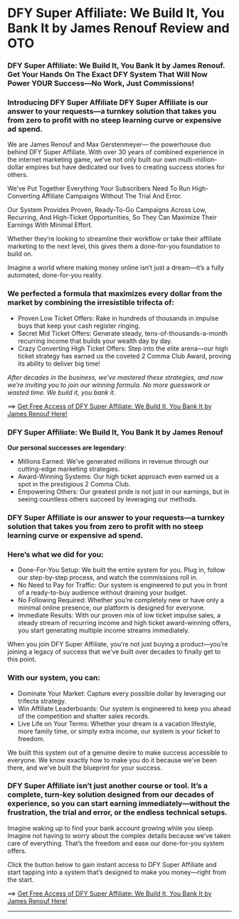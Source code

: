 # DFY Super Affiliate: We Build It, You Bank It by James Renouf Review and OTO

### DFY Super Affiliate: We Build It, You Bank It by James Renouf. Get Your Hands On The Exact DFY System That Will Now Power YOUR Success—No Work, Just Commissions!

### Introducing **DFY Super Affiliate** DFY Super Affiliate is our answer to your requests—a turnkey solution that takes you from zero to profit with no steep learning curve or expensive ad spend. 

We are James Renouf and Max Gerstenmeyer— the powerhouse duo behind DFY Super Affiliate. With over 30 years of combined experience in the internet marketing game, we’ve not only built our own multi-million-dollar empires but have dedicated our lives to creating success stories for others.

We’ve Put Together Everything Your Subscribers Need To Run High-Converting Affiliate Campaigns Without The Trial And Error. 

Our System Provides Proven, Ready-To-Go Campaigns Across Low, Recurring, And High-Ticket Opportunities, So They Can Maximize Their Earnings With Minimal Effort.

Whether they’re looking to streamline their workflow or take their affiliate marketing to the next level, this gives them a done-for-you foundation to build on.

Imagine a world where making money online isn’t just a dream—it’s a fully automated, done-for-you reality.

### We perfected a formula that maximizes every dollar from the market by combining the irresistible trifecta of:

- Proven Low Ticket Offers: Rake in hundreds of thousands in impulse buys that keep your cash register ringing.
- Secret Mid Ticket Offers: Generate steady, tens-of-thousands-a-month recurring income that builds your wealth day by day.
- Crazy Converting High Ticket Offers: Step into the elite arena—our high ticket strategy has earned us the coveted 2 Comma Club Award, proving its ability to deliver big time!

_After decades in the business, we’ve mastered these strategies, and now we’re inviting you to join our winning formula. No more guesswork or wasted time. We build it, you bank it._

==> [Get Free Access of DFY Super Affiliate: We Build It, You Bank It by James Renouf Here!](https://warriorplus.com/o2/a/yl3nnsx/0)


### DFY Super Affiliate: We Build It, You Bank It by James Renouf

**Our personal successes are legendary**:

- Millions Earned: We’ve generated millions in revenue through our cutting-edge marketing strategies.
- Award-Winning Systems: Our high ticket approach even earned us a spot in the prestigious 2 Comma Club.
- Empowering Others: Our greatest pride is not just in our earnings, but in seeing countless others succeed by leveraging our methods.

### DFY Super Affiliate is our answer to your requests—a turnkey solution that takes you from zero to profit with no steep learning curve or expensive ad spend. 

### Here’s what we did for you:
- Done-For-You Setup: We built the entire system for you. Plug in, follow our step-by-step process, and watch the commissions roll in.
- ​No Need to Pay for Traffic: Our system is engineered to put you in front of a ready-to-buy audience without draining your budget.
- ​No Following Required: Whether you’re completely new or have only a minimal online presence, our platform is designed for everyone.
- ​Immediate Results: With our proven mix of low ticket impulse sales, a steady stream of recurring income and high ticket award-winning offers, you start generating multiple income streams immediately.

When you join DFY Super Affiliate, you’re not just buying a product—you’re joining a legacy of success that we’ve built over decades to finally get to this point. 

### With our system, you can:

- Dominate Your Market: Capture every possible dollar by leveraging our trifecta strategy. 
- Win Affiliate Leaderboards: Our system is engineered to keep you ahead of the competition and shatter sales records.
- Live Life on Your Terms: Whether your dream is a vacation lifestyle, more family time, or simply extra income, our system is your ticket to freedom.
  
We built this system out of a genuine desire to make success accessible to everyone. We know exactly how to make you do it because we’ve been there, and we’ve built the blueprint for your success.

### DFY Super Affiliate isn’t just another course or tool. It’s a complete, turn-key solution designed from our decades of experience, so you can start earning immediately—without the frustration, the trial and error, or the endless technical setups.
Imagine waking up to find your bank account growing while you sleep. 
Imagine not having to worry about the complex details because we’ve taken care of everything. That’s the freedom and ease our done-for-you system offers.

Click the button below to gain instant access to DFY Super Affiliate and start tapping into a system that’s designed to make you money—right from the start.

==> [Get Free Access of DFY Super Affiliate: We Build It, You Bank It by James Renouf Here!](https://warriorplus.com/o2/a/yl3nnsx/0)


---



